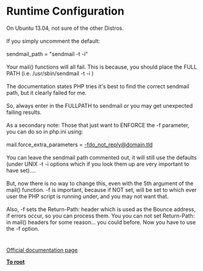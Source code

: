 # Runtime Configuration



On Ubuntu 13.04, not sure of the other Distros. <br><br>If you simply uncomment the default:<br><br>sendmail_path = "sendmail -t -i"<br><br>Your mail() functions will all fail.  This is because, you should place the FULL PATH (i.e.  /usr/sbin/sendmail -t -i ) <br><br>The documentation states PHP tries it&apos;s best to find the correct sendmail path, but it clearly failed for me.<br><br>So, always enter in the FULLPATH to sendmail or you may get unexpected failing results.<br><br>As a secondary note:  Those that just want to ENFORCE the -f parameter, you can do so in php.ini using: <br><br>mail.force_extra_parameters = -fdo_not_reply@domain.tld<br><br>You can leave the sendmail path commented out, it will still use the defaults  (under UNIX  -t -i options which if you look them up are very important to have set)....<br><br>But, now there is no way to change this, even with the 5th argument of the mail() function.  -f is important, because if NOT set, will be set to which ever user the PHP script is running under, and you may not want that.<br><br>Also, -f  sets the Return-Path:  header which is used as the Bounce address, if errors occur, so you can process them.  You you can not set Return-Path: in mail() headers for some reason... you could before.  Now you have to use the -f option.  

#

[Official documentation page](https://www.php.net/manual/en/mail.configuration.php)

**[To root](/README.md)**